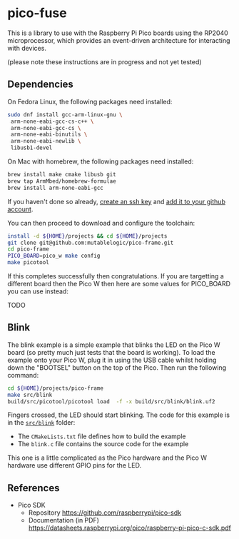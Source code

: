 # pico-fuse

This is a library to use with the Raspberry Pi Pico boards using the RP2040 microprocessor,
which provides an event-driven architecture for interacting with devices.

(please note these instructions are in progress and not yet tested)

## Dependencies

On Fedora Linux, the following packages need installed:

```bash
sudo dnf install gcc-arm-linux-gnu \
 arm-none-eabi-gcc-cs-c++ \
 arm-none-eabi-gcc-cs \
 arm-none-eabi-binutils \
 arm-none-eabi-newlib \
 libusb1-devel
```

On Mac with homebrew, the following packages need installed:

```bash
brew install make cmake libusb git
brew tap ArmMbed/homebrew-formulae
brew install arm-none-eabi-gcc
```

If you haven't done so already, [create an ssh key](https://www.digitalocean.com/community/tutorials/how-to-create-ssh-keys-with-openssh-on-macos-or-linux) and [add it to your 
github account](https://docs.github.com/en/authentication/connecting-to-github-with-ssh/adding-a-new-ssh-key-to-your-github-account).

You can then proceed to download and configure the toolchain:

```bash
install -d ${HOME}/projects && cd ${HOME}/projects
git clone git@github.com:mutablelogic/pico-frame.git
cd pico-frame
PICO_BOARD=pico_w make config
make picotool
```

If this completes successfully then congratulations. If you are targetting a different
board then the Pico W then here are some values for PICO_BOARD you can use instead:

TODO

## Blink

The blink example is a simple example that blinks the LED on the Pico W board (so pretty much just tests that the board is working).
To load the example onto your Pico W, plug it in using the USB cable whilst holding down the "BOOTSEL" button on the top of the
Pico. Then run the following command:

```bash
cd ${HOME}/projects/pico-frame
make src/blink
build/src/picotool/picotool load  -f -x build/src/blink/blink.uf2
```

Fingers crossed, the LED should start blinking. The code for this example is in the [`src/blink`](src/blink) folder:

  * The `CMakeLists.txt` file defines how to build the example
  * The `blink.c` file contains the source code for the example

This one is a little complicated as the Pico hardware and the Pico W hardware use different GPIO pins for the LED.

## References

  * Pico SDK
    * Repository https://github.com/raspberrypi/pico-sdk
    * Documentation (in PDF) https://datasheets.raspberrypi.org/pico/raspberry-pi-pico-c-sdk.pdf


